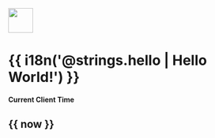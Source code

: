 <!DOCTYPE html>
<html>
    <head>
        <title>{{ i18n('@titles.home | Home') }}</title>
        <style src="./css/common.css"></style>
    </head>
    <body>
        <div class="center">
            <div class="card">  
                <img class="center-img" width="50" height="50" src="./assets/images/logo.png"/>
                <p></p>
                <h1>{{ i18n('@strings.hello | Hello World!') }}</h1>
                <h4>Current Client Time</h4>
                <h2>{{ now }}</h2>
            </div>
        </div>
    </body>
</html>
